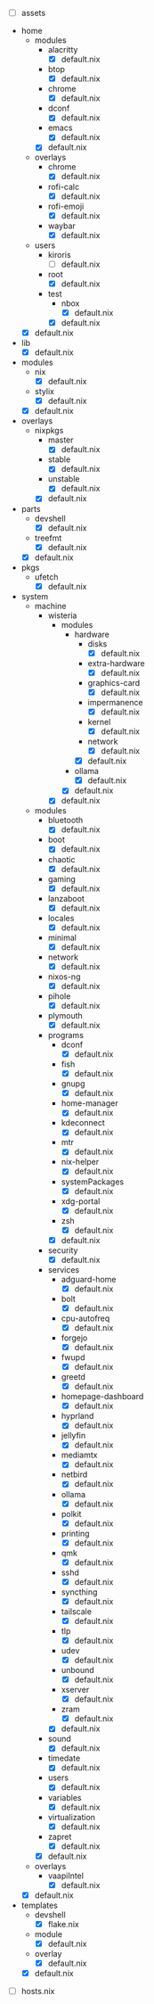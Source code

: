 - [ ] assets
- home
    - modules
        - alacritty
            - [x] default.nix
        - btop
            - [x] default.nix
        - chrome
            - [x] default.nix
        - dconf
            - [x] default.nix
        - emacs
            - [x] default.nix
        - [x] default.nix
    - overlays
        - chrome
            - [x] default.nix
        - rofi-calc
            - [x] default.nix
        - rofi-emoji
            - [x] default.nix
        - waybar
            - [x] default.nix
    - users
        - kiroris
            - [ ] default.nix
        - root
            - [x] default.nix
        - test
            - nbox
                - [x] default.nix
            - [x] default.nix
    - [x] default.nix
- lib
    - [x] default.nix
- modules
    - nix
        - [x] default.nix
    - stylix
        - [x] default.nix
    - [x] default.nix
- overlays
    - nixpkgs
        - master
            - [x] default.nix
        - stable
            - [x] default.nix
        - unstable
            - [x] default.nix
        - [x] default.nix
- parts
    - devshell
        - [x] default.nix
    - treefmt
        - [x] default.nix
    - [x] default.nix
- pkgs
    - ufetch
        - [x] default.nix
- system
    - machine
        - wisteria
            - modules
                - hardware
                    - disks
                        - [x] default.nix
                    - extra-hardware
                        - [x] default.nix
                    - graphics-card
                        - [x] default.nix
                    - impermanence
                        - [x] default.nix
                    - kernel
                        - [x] default.nix
                    - network
                        - [x] default.nix
                    - [x] default.nix
                - ollama
                    - [x] default.nix
                - [x] default.nix
            - [x] default.nix
    - modules
        - bluetooth
            - [x] default.nix
        - boot
            - [x] default.nix
        - chaotic
            - [x] default.nix
        - gaming
            - [x] default.nix
        - lanzaboot
            - [x] default.nix
        - locales
            - [x] default.nix
        - minimal
            - [x] default.nix
        - network
            - [x] default.nix
        - nixos-ng
            - [x] default.nix
        - pihole
            - [x] default.nix
        - plymouth
            - [x] default.nix
        - programs
            - dconf
                - [x] default.nix
            - fish
                - [x] default.nix
            - gnupg
                - [x] default.nix
            - home-manager
                - [x] default.nix
            - kdeconnect
                - [x] default.nix
            - mtr
                - [x] default.nix
            - nix-helper
                - [x] default.nix
            - systemPackages
                - [x] default.nix
            - xdg-portal
                - [x] default.nix
            - zsh
                - [x] default.nix
            - [x] default.nix
        - security
            - [x] default.nix
        - services
            - adguard-home
                - [x] default.nix
            - bolt
                - [x] default.nix
            - cpu-autofreq
                - [x] default.nix
            - forgejo
                - [x] default.nix
            - fwupd
                - [x] default.nix
            - greetd
                - [x] default.nix
            - homepage-dashboard
                - [x] default.nix
            - hyprland
                - [x] default.nix
            - jellyfin
                - [x] default.nix
            - mediamtx
                - [x] default.nix
            - netbird
                - [x] default.nix
            - ollama
                - [x] default.nix
            - polkit
                - [x] default.nix
            - printing
                - [x] default.nix
            - qmk
                - [x] default.nix
            - sshd
                - [x] default.nix
            - syncthing
                - [x] default.nix
            - tailscale
                - [x] default.nix
            - tlp
                - [x] default.nix
            - udev
                - [x] default.nix
            - unbound
                - [x] default.nix
            - xserver
                - [x] default.nix
            - zram
                - [x] default.nix
            - [x] default.nix
        - sound
            - [x] default.nix 
        - timedate
            - [x] default.nix
        - users
            - [x] default.nix
        - variables
            - [x] default.nix
        - virtualization
            - [x] default.nix
        - zapret
            - [x] default.nix
        - [x] default.nix
    - overlays
        - vaapiIntel
            - [x] default.nix
    - [x] default.nix
- templates
    - devshell
        - [x] flake.nix
    - module
        - [x] default.nix
    - overlay
        - [x] default.nix
    - [x] default.nix
- [ ] hosts.nix
